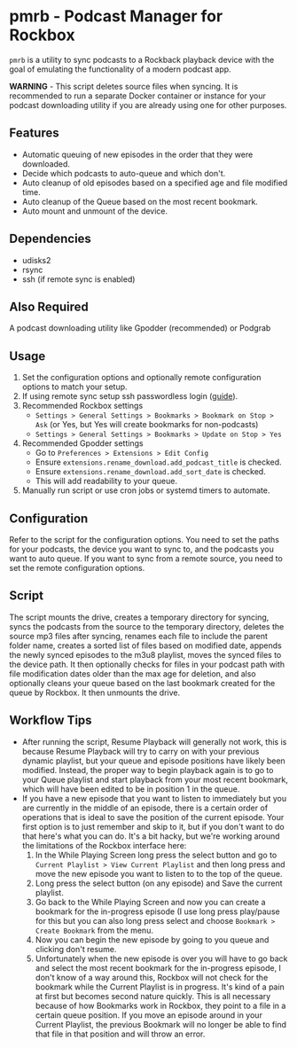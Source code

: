 # pmrb - Podcast Manager for Rockbox

`pmrb` is a utility to sync podcasts to a Rockback playback device with the goal of emulating the functionality of a modern podcast app.

**WARNING** - This script deletes source files when syncing. It is recommended to run a separate Docker container or instance for your podcast downloading utility if you are already using one for other purposes.

## Features
- Automatic queuing of new episodes in the order that they were downloaded.
- Decide which podcasts to auto-queue and which don't.
- Auto cleanup of old episodes based on a specified age and file modified time.
- Auto cleanup of the Queue based on the most recent bookmark.
- Auto mount and unmount of the device.

## Dependencies

- udisks2
- rsync
- ssh (if remote sync is enabled)

## Also Required

A podcast downloading utility like Gpodder (recommended) or Podgrab

## Usage

1. Set the configuration options and optionally remote configuration options to match your setup.
2. If using remote sync setup ssh passwordless login ([guide](https://www.tecmint.com/ssh-passwordless-login-using-ssh-keygen-in-5-easy-steps/)).
3. Recommended Rockbox settings
    * `Settings > General Settings > Bookmarks > Bookmark on Stop > Ask` (or Yes, but Yes will create bookmarks for non-podcasts)
    * `Settings > General Settings > Bookmarks > Update on Stop > Yes`
4. Recommended Gpodder settings
    * Go to `Preferences > Extensions > Edit Config`
    * Ensure `extensions.rename_download.add_podcast_title` is checked.
    * Ensure `extensions.rename_download.add_sort_date` is checked.
    * This will add readability to your queue.
6. Manually run script or use cron jobs or systemd timers to automate.

## Configuration

Refer to the script for the configuration options. You need to set the paths for your podcasts, the device you want to sync to, and the podcasts you want to auto queue. If you want to sync from a remote source, you need to set the remote configuration options.

## Script

The script mounts the drive, creates a temporary directory for syncing, syncs the podcasts from the source to the temporary directory, deletes the source mp3 files after syncing, renames each file to include the parent folder name, creates a sorted list of files based on modified date, appends the newly synced episodes to the m3u8 playlist, moves the synced files to the device path. It then optionally checks for files in your podcast path with file modification dates older than the max age for deletion, and also optionally cleans your queue based on the last bookmark created for the queue by Rockbox. It then unmounts the drive.

## Workflow Tips

* After running the script, Resume Playback will generally not work, this is because Resume Playback will try to carry on with your previous dynamic playlist, but your queue and episode positions have likely been modified. Instead, the proper way to begin playback again is to go to your Queue playlist and start playback from your most recent bookmark, which will have been edited to be in position 1 in the queue.
* If you have a new episode that you want to listen to immediately but you are currently in the middle of an episode, there is a certain order of operations that is ideal to save the position of the current episode. Your first option is to just remember and skip to it, but if you don't want to do that here's what you can do. It's a bit hacky, but we're working around the limitations of the Rockbox interface here:
    1. In the While Playing Screen long press the select button and go to `Current Playlist > View Current Playlist` and then long press and move the new episode you want to listen to to the top of the queue.
    2. Long press the select button (on any episode) and Save the current playlist.
    3. Go back to the While Playing Screen and now you can create a bookmark for the in-progress episode (I use long press play/pause for this but you can also long press select and choose `Bookmark > Create Bookmark` from the menu.
    4. Now you can begin the new episode by going to you queue and clicking don't resume.
    5. Unfortunately when the new episode is over you will have to go back and select the most recent bookmark for the in-progress episode, I don't know of a way around this, Rockbox will not check for the bookmark while the Current Playlist is in progress.
 It's kind of a pain at first but becomes second nature quickly. This is all necessary because of how Bookmarks work in Rockbox, they point to a file in a certain queue position. If you move an episode around in your Current Playlist, the previous Bookmark will no longer be able to find that file in that position and will throw an error.
